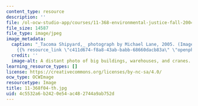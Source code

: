```yaml
---
content_type: resource
description: ''
file: /ol-ocw-studio-app/courses/11-368-environmental-justice-fall-2004/4c5532a6b2420e54ac482744a9ab752d_11-368f04-th.jpg
file_size: 14587
file_type: image/jpeg
image_metadata:
  caption: "_Tacoma Shipyard,_ photograph by Michael Lane, 2005. (Image courtesy of\_\
    {{% resource_link \"c411d674-f8a8-43ab-babb-68660dacb83a\" \"openphoto.net\" %}}.)"
  credit: ''
  image-alt: A distant photo of big buildings, warehouses, and cranes.
learning_resource_types: []
license: https://creativecommons.org/licenses/by-nc-sa/4.0/
ocw_type: OCWImage
resourcetype: Image
title: 11-368f04-th.jpg
uid: 4c5532a6-b242-0e54-ac48-2744a9ab752d
---
```

